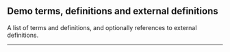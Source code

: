 ## Demo terms, definitions and external definitions

A list of terms and definitions, and optionally references to external definitions.

<!-- Leave this code snippet if you want an alphabet index -->
<div id="alphabet-index-h7vc6omi2hr2880"></div>

- - -
<!-- End of code snippet for alphabet index -->